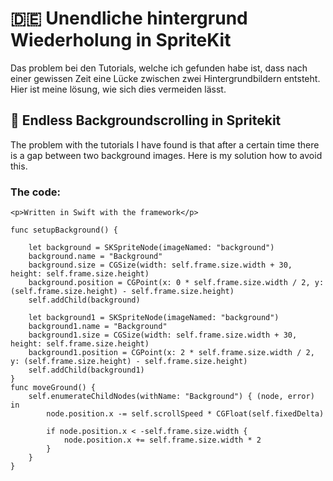 # 🇩🇪 Unendliche hintergrund Wiederholung in SpriteKit

Das problem bei den Tutorials, welche ich gefunden habe ist, dass nach einer gewissen Zeit eine Lücke zwischen zwei Hintergrundbildern entsteht.
Hier ist meine lösung, wie sich dies vermeiden lässt.

## 🏴󠁧󠁢󠁥󠁮󠁧󠁿 Endless Backgroundscrolling in Spritekit

The problem with the tutorials I have found is that after a certain time there is a gap between two background images.
Here is my solution how to avoid this.

### The code:
    <p>Written in Swift with the framework</p>
    
    func setupBackground() {
        
        let background = SKSpriteNode(imageNamed: "background")
        background.name = "Background"
        background.size = CGSize(width: self.frame.size.width + 30, height: self.frame.size.height)
        background.position = CGPoint(x: 0 * self.frame.size.width / 2, y: (self.frame.size.height) - self.frame.size.height)
        self.addChild(background)
        
        let background1 = SKSpriteNode(imageNamed: "background")
        background1.name = "Background"
        background1.size = CGSize(width: self.frame.size.width + 30, height: self.frame.size.height)
        background1.position = CGPoint(x: 2 * self.frame.size.width / 2, y: (self.frame.size.height) - self.frame.size.height)
        self.addChild(background1)
    }
    func moveGround() {
        self.enumerateChildNodes(withName: "Background") { (node, error) in
            node.position.x -= self.scrollSpeed * CGFloat(self.fixedDelta)
            
            if node.position.x < -self.frame.size.width {
                node.position.x += self.frame.size.width * 2
            }
        }
    }
    
    

